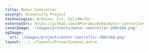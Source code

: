 ```yaml
---
title: Motor Controller
excerpt: University Project
technologies: Arduino, C++, SolidWorks
externalUrl: https://github.com/UPCeramicKnee/motor-controller
coverImage: '/images/projects/motor-controller-200x160.png'
ogImage:
  url: '/images/projects/motor-controller-200x160.png'
layout: ../../layouts/ProjectLayout.astro
---
```

